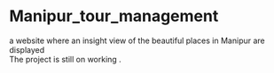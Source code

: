 # Manipur_tour_management
a website where an insight view of the beautiful places in Manipur are displayed 
<br>
The project is still on working .
